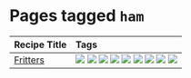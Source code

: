 # Pages tagged `ham`

|Recipe Title|Tags
|:---|:---|
|[Fritters](../recipes/fritters.md)|[![](https://img.shields.io/badge/tag-chicken-8344b1)](../tags/chicken.md) [![](https://img.shields.io/badge/tag-dairy-1754e4)](../tags/dairy.md) [![](https://img.shields.io/badge/tag-family-427cd)](../tags/family.md) [![](https://img.shields.io/badge/tag-fried-d5a11)](../tags/fried.md) [![](https://img.shields.io/badge/tag-ham-3a4f8e)](../tags/ham.md) [![](https://img.shields.io/badge/tag-lamb-91514)](../tags/lamb.md) [![](https://img.shields.io/badge/tag-leftovers-6984a1)](../tags/leftovers.md) [![](https://img.shields.io/badge/tag-profile-e4f90)](../tags/profile.md) [![](https://img.shields.io/badge/tag-vegetables-bb15fd)](../tags/vegetables.md)|